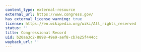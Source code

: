 ```yaml
---
content_type: external-resource
external_url: https://www.congress.gov/
has_external_license_warning: true
license: https://en.wikipedia.org/wiki/All_rights_reserved
status: ''
title: Congressional Record
uid: b20aa3c2-8898-49e9-aef8-cb7e25f444cc
wayback_url: ''
---
```

